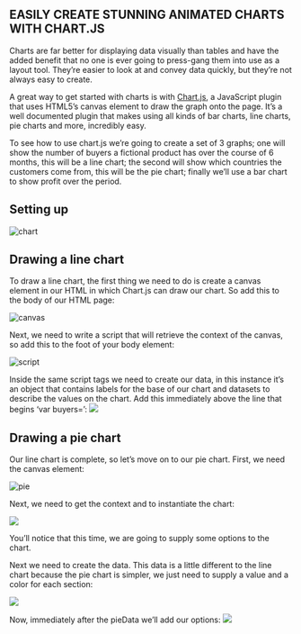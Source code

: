 ## EASILY CREATE STUNNING ANIMATED CHARTS WITH CHART.JS

Charts are far better for displaying data visually than tables and have the added benefit that no one is ever going to press-gang them into use as a layout tool. They’re easier to look at and convey data quickly, but they’re not always easy to create.

A great way to get started with charts is with [Chart.js](https://www.chartjs.org/), a JavaScript plugin that uses HTML5’s canvas element to draw the graph onto the page. It’s a well documented plugin that makes using all kinds of bar charts, line charts, pie charts and more, incredibly easy.

To see how to use chart.js we’re going to create a set of 3 graphs; one will show the number of buyers a fictional product has over the course of 6 months, this will be a line chart; the second will show which countries the customers come from, this will be the pie chart; finally we’ll use a bar chart to show profit over the period.

## Setting up

![chart](https://i.ibb.co/pPfd1jt/00.png)

## Drawing a line chart

To draw a line chart, the first thing we need to do is create a canvas element in our HTML in which Chart.js can draw our chart. So add this to the body of our HTML page:

![canvas](https://i.ibb.co/4PS7s4T/01.png)

Next, we need to write a script that will retrieve the context of the canvas, so add this to the foot of your body element:

![script](https://i.ibb.co/qgvmppt/02.png)

Inside the same script tags we need to create our data, in this instance it’s an object that contains labels for the base of our chart and datasets to describe the values on the chart. Add this immediately above the line that begins ‘var buyers=’:
![](https://i.ibb.co/Gdyp7d3/03.png)

## Drawing a pie chart

Our line chart is complete, so let’s move on to our pie chart. First, we need the canvas element:

![pie](https://i.ibb.co/KFbdt7q/04.png)

Next, we need to get the context and to instantiate the chart:

![](https://i.ibb.co/7R5hMr6/05.png)

You’ll notice that this time, we are going to supply some options to the chart.

Next we need to create the data. This data is a little different to the line chart because the pie chart is simpler, we just need to supply a value and a color for each section:

![](https://i.ibb.co/DgVb7JJ/06.png)

Now, immediately after the pieData we’ll add our options:
![](https://i.ibb.co/DrdRFhF/07.png)
